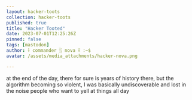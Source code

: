 ```yaml
---
layout: hacker-toots
collection: hacker-toots
published: true
title: "Hacker Tooted"
date: 2023-07-01T12:25:26Z
pinned: false
tags: [mastodon]
author: ⸸ commander ░ nova ⸸ :~$
avatar: /assets/media_attachments/hacker-nova.png

---
```


<p>at the end of the day, there for sure is years of history there, but the algorithm becoming so violent, I was basically undiscoverable and lost in the noise people who want to yell at things all day</p>


